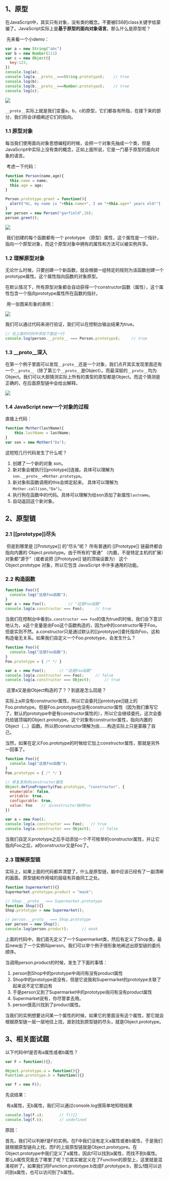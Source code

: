 ## 1、原型

​		在JavaScript中，其实只有对象，没有类的概念。不要被ES6的class关键字给蒙骗了。JavaScript实际上是**基于原型的面向对象语言**。那么什么是原型呢？



​		先来看一个小demo：

```javascript
var a = new String("abc")
var b = new Number(111)
var c = new Object({
  key:123,
})
console.log(a);
console.log(a.__proto__===String.prototype);	// true
console.log(b);
console.log(b.__proto__===Number.prototype);	// true
console.log(c);
```

![](./img/2.png)

​		`__proto__`实际上就是我们变量a，b，c的原型，它们都各有所指，在接下来的部分，我们将会详细阐述它们的指向。



### 1.1 原型对象

​		每当我们使用面向对象思想编程的时候，会把一个对象先抽成一个类，但是JavaScript中实际上没有类的概念，正如上面所说，它是一门基于原型的面向对象的语言。

​		考虑一下代码：

```javascript
function Person(name,age){
  this.name = name;
  this.age = age;
}

Person.prototype.greet = function(){
  alert("Hi, my name is "+this.name+", I am "+this.age+" years old!")
}
var person = new Person("garfield",18);
person.greet();
```

![](./img/3.png)		

​		我们创建的每个函数都有一个 prototype （原型）属性，这个属性是一个指针，指向一个原型对象，而这个原型对象中拥有的属性和方法可以被实例共享。



### 1.2 理解原型对象

​		无论什么时候，只要创建一个新函数，就会根据一组特定的规则为该函数创建一个prototype属性。这个属性指向函数的对象原型。

​		在默认情况下，所有原型对象都会自动获得一个constructor函数（属性），这个属性包含一个指向prototype属性所在函数的指针。

​		用一张图来形象的表明：

![](https://images2018.cnblogs.com/blog/1047894/201803/1047894-20180317210058665-719590719.png)

我们可以通过代码来进行验证，我们可以在控制台输出结果为true。

```javascript
// 在上面的代码中添加下面这一行
console.log(person.__proto__ === Person.prototype);		// true
```

### 1.3 __proto__深入

​		在第一个例子里面可以发现`__proto__`还是一个对象，我们点开其实发现里面还有一个`__proto__`（除了第三个`__proto__`是Object）。而最深层的`__proto__`均为Object。我们可以大胆猜测实际上所有的类型的原型都是Object。而这个猜测是正确的，在后面原型链中会给出解释。

![](./img/2.png)

### 1.4 JavaScript new一个对象的过程

直接上代码：

```javascript
function Mother(lastName){
    this.lastName = lastName;
}
var son = new Mother("Da");
```

这短短几行代码发生了什么呢？

1. 创建了一个新的对象 *son*。
2. 新对象会被执行[[prototype]]连接。具体可以理解为`son.__proto__=Mother.prototype`。
3. 新对象和函数调用的this会绑定起来。 具体可以理解为`Mother.call(son,"Da")`。
4. 执行狗在函数中的代码。具体可以理解为给son添加了新属性`lastname`。
5. 自动返回这个新对象。







## 2、原型链

### 2.1 [[prototype]]尽头

​		但是到哪里是 [[Prototype]] 的“尽头”呢？ 所有普通的 [[Prototype]] 链最终都会指向内置的 Object.prototype。由于所有的“普通” （内置，不是特定主机的扩展）对象都“源于”（或者说把 [[Prototype]] 链的顶端设置为） 这个 Object.prototype 对象，所以它包含 JavaScript 中许多通用的功能。

### 2.2 构造函数

```javascript
function Foo(){
  console.log("这是Foo函数");
}
var a = new Foo();			// "这是Foo函数"
console.log(a.constructor === Foo);		// true
```

​		当我们在控制台中看到`a.constructor === Foo`的值为true的时候，我们会下意识地认为，a这个变量是由Foo这个函数构造的，因为a中的constructor等于Foo。但是实则不然。a.constructor只是通过默认的[[prototype]]委托指向Foo，这和构造毫无关系。如果我们自定义一个Foo.prototype，会发生什么？

```javascript
function Foo(){
  console.log("这是Foo函数");
}
Foo.prototype = { /* */ }

var a = new Foo();		// "这是Foo函数"
console.log(a.constructor === Foo);		// false
console.log(a.constructor === Object);		// true
```

​		这里a又是由Object构造的了？？到底是怎么回是？

​		实际上a并没有constructor属性，所以它会委托[[prototype]]链上的Foo.prototype。但是Foo.prototype也没有constructor属性（因为我们重写它了，默认的prototype中是有constructor属性的），所以它会继续委托，这次会委托给链顶端的Object.prototype。这个对象有constructor属性，指向内置的Object（...）函数。所以把constructor理解为由……构造实际上只是蒙蔽了自己。

​		当然，如果在定义Foo.prototype的时候给它加上constructor属性，那就是另外一回事了。

```javascript
function Foo(){
  console.log("这是Foo函数");
}
Foo.prototype = { /* */ }

// 修复丢失的constructor属性
Object.defineProperty(Foo.prototype, "constructor", {
  enumerable: false,
  writable: true,
  configurable: true,
  value: Foo    // 让constructor指向Foo
})

var a = new Foo();
console.log(a.constructor === Foo);   // true
console.log(a.constructor === Object);    // false
```

​		当我们自定义prototype之后手动添加一个不可枚举的constructor属性，并让它指向Foo之后，a的constructor又是Foo了。

### 2.3 理解原型链

​		实际上，如果上面的代码都弄清楚了，什么是原型链，脑中应该已经有了一副清晰的画面。原型链和作用域的层级有异曲同工之处。

```javascript
function Supermarket(){}
Supermarket.prototype.product = "mask";

// Shop.__proto__ === Supermarket.prototype
function Shop(){}
Shop.prototype = new Supermarket();

// person.__proto__ === Shop.prototype
var person = new Shop();
console.log(person.product);      // mask
```

​		上面的代码中，我们首先定义了一个Supermarket类，然后有定义了Shop类，最后new出了一个实例叫person。我们可以举个例子很形象地阐述出原型链的委托顺序。

当调用person.product的时候，发生了下面的事情：

1. person到Shop中的prototype中询问有没有product属性
2. Shop中的prototype说没有，但是它说我和Supermarket的prototype关联了起来说不定它那边有
3. 于是person又到了Supermarket中的prototype询问有没有product属性
4. Supermarket说有，你尽管拿去用。
5. person很高兴找到了product属性。

​		当我们的实例想要访问某一个属性的时候，如果它的里面没有这个属性，那它就会根据原型链一层一层地往上找，直到找到原型链的尽头，就是Object.prototype。



## 3、相关面试题

以下代码中f是否有a属性或者b属性？

```javascript
var F = function(){};

Object.prototype.a = function(){}
Function.prototype.b = function(){}

var f = new F();
```

先说结果：

​		有a属性，无b属性，我们可以通过console.log很简单地知晓结果

```javascript
console.log(f.a);		// f(){}
console.log(f.b);		// undefined
```

原因：

​		首先，我们可以判断f是F的实例。在F中我们没有定义a属性或者b属性，于是我们就根据原型链向上找，而F的上层原型链就是Object.prototypre。在Object.prototype中我们定义了a属性，因此f可以找到a属性，而找不到b属性。那么b属性究竟去了哪里了呢？它其实被定义在了Function的原型上，这里就是混淆视听了。如果我们将Function.prototype.b改成F.prototype.b，那么f既可以访问到a属性，也可以访问到了b属性。